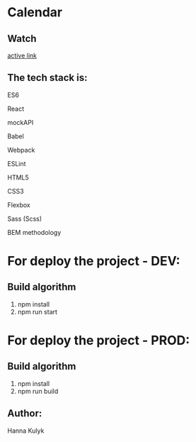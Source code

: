 # Calendar

## Watch

[active link](https://compassionate-galileo-4f7d0f.netlify.app/ 'netlify.com')

## The tech stack is:

ES6

React

mockAPI

Babel

Webpack

ESLint

HTML5

CSS3

Flexbox

Sass (Scss)

BEM methodology

# For deploy the project - DEV:

## Build algorithm

1. npm install
2. npm run start

# For deploy the project - PROD:

## Build algorithm

1. npm install
2. npm run build

## Author:

Hanna Kulyk
